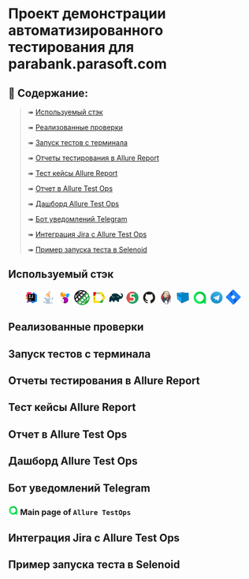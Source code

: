 # Проект демонстрации автоматизированного тестирования для parabank.parasoft.com


## :pushpin: Содержание:

> ➠ [Используемый стэк](#-Используемый-стэк)
>
> ➠ [Реализованные проверки](#-Реализованные-проверки)
>
> ➠ [Запуск тестов с терминала](#-Запуск-тестов-с-терминала)
>
> ➠ [Отчеты тестирования в Allure Report](#-Отчеты-тестирования-в-Allure-Report)
>
> ➠ [Тест кейсы Allure Report](#-Тест-кейсы-Allure-Report)
>
> ➠ [Отчет в Allure Test Ops](#-Отчет-в-Allure-Test-Ops)
>
> ➠ [Дашборд Allure Test Ops](#-Дашборд-Allure-Test-Ops)
>
> ➠ [Бот уведомлений Telegram](#-Бот-уведомлений-Telegram)
>
> ➠ [Интеграция Jira с Allure Test Ops](#-Интеграция-Jira-с-Allure-Test-Ops)
>
> ➠ [Пример запуска теста в Selenoid](#-Пример-запуска-теста-в-Selenoid)

## Используемый стэк

<p align="center">
<img width="6%" title="IntelliJ IDEA" src="images/logo/Intelij_IDEA.svg">
<img width="6%" title="Java" src="images/logo/Java.svg">
<img width="6%" title="Selenide" src="images/logo/Selenide.svg">
<img width="6%" title="Rest Assured" src="images/logo/RestAssured.png">
<img width="6%" title="Allure Report" src="images/logo/Allure_Report.svg">
<img width="6%" title="Gradle" src="images/logo/Gradle.svg">
<img width="6%" title="JUnit5" src="images/logo/JUnit5.svg">
<img width="6%" title="GitHub" src="images/logo/GitHub.svg">
<img width="6%" title="Jenkins" src="images/logo/Jenkins.svg">
<img width="6%" title="Selenoid" src="images/logo/Selenoid.svg">
<img width="6%" title="Allure TestOps" src="images/logo/Allure_TO.svg">
<img width="6%" title="Telegram API" src="images/logo/Telegram.svg">
<img width="6%" title="Jira" src="images/logo/jira-seeklogo.com.svg">
</p>


## Реализованные проверки




## Запуск тестов с терминала






## Отчеты тестирования в Allure Report








## Тест кейсы Allure Report





## Отчет в Allure Test Ops


## Дашборд Allure Test Ops




## Бот уведомлений Telegram

### <img width="4%" title="Allure TestOps" src="images/logo/Allure_TO.svg"> Main page of <code>Allure TestOps</code>


## Интеграция Jira с Allure Test Ops




## Пример запуска теста в Selenoid
